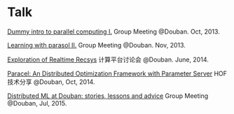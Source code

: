 Talk
====

[Dummy intro to parallel computing I.](http://xunzhangthu.org/talk/intro_parallel_computing/series1.html) Group Meeting @Douban. Oct, 2013.

[Learning with parasol II.](http://xunzhangthu.org/talk/learning_with_parasol/series2.html) Group Meeting @Douban. Nov, 2013.

[Exploration of Realtime Recsys](http://xunzhangthu.org/talk/realtime_recsys_plato/index.html) 计算平台讨论会 @Douban. June, 2014.

[Paracel: An Distributed Optimization Framework with Parameter Server](http://xunzhangthu.org/talk/learning_with_paracel/content.html) HOF技术分享 @Douban, Oct, 2014.

[Distributed ML at Douban: stories, lessons and advice](http://xunzhangthu.org/talk/distributed_ml_douban.pdf) Group Meeting @Douban, Jul, 2015.
